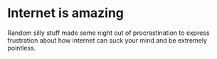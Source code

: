 # Internet is amazing
Random silly stuff made some night out of procrastination to express frustration about how internet can suck your mind and be extremely pointless.
